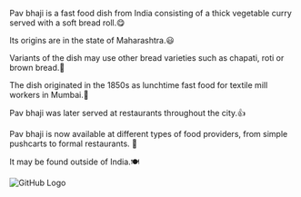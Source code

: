 Pav bhaji is a fast food dish from India consisting of a thick vegetable curry served with a soft bread roll.:yum:

Its origins are in the state of Maharashtra.:smiley:

Variants of the dish may use other bread varieties such as chapati, roti or brown bread.:hand_over_mouth:

The dish originated in the 1850s as lunchtime fast food for textile mill workers in Mumbai.:drooling_face:

Pav bhaji was later served at restaurants throughout the city.:thumbsup:

Pav bhaji is now available at different types of food providers, from simple pushcarts to formal restaurants. :bento:

It may be found outside of India.:plate_with_cutlery:


![GitHub Logo](https://in.images.search.yahoo.com/images/view;_ylt=AwrwJUggufFfaAEArwYO9olQ;_ylu=c2VjA3NyBHNsawNpbWcEb2lkAzgxNzE4OTM4MDEyNDQ0MjE2YTdlMmFkYTQxOGUwMGMzBGdwb3MDMgRpdANiaW5n?back=https%3A%2F%2Fin.images.search.yahoo.com%2Fyhs%2Fsearch%3Fp%3Dpav%2Bbhaji%2Bimage%2Bpng%26ei%3DUTF-8%26type%3D4150%26fr%3Dyhs-avast-securebrowser%26hsimp%3Dyhs-securebrowser%26hspart%3Davast%26param1%3Dd28e95ce0b0247c3867527f6453e140c%26param2%3D20210101%26param3%3DAvast%2BSecure%2BBrowser%257C86.1.6937.199%26param4%3D17%257C%257C2.1.194%257C1.23.0.675%26tab%3Dorganic%26ri%3D2&w=1500&h=1176&imgurl=franchiseconduit.com%2Fwp-content%2Fuploads%2F2019%2F06%2Fpwv1.png&rurl=https%3A%2F%2Ffranchiseconduit.com%2Ffranchise%2Fpav-bhaji-hut-franchise%2F&size=2258.5KB&p=pav+bhaji+image+png&oid=81718938012444216a7e2ada418e00c3&fr2=&fr=yhs-avast-securebrowser&tt=Pav+Bhaji+Hut+franchise+-+Franchise+Opportunities&b=0&ni=21&no=2&ts=&tab=organic&sigr=2Ti2pcbKh9Vk&sigb=zVJI73gGmhVu&sigi=9bgR3UH3Ifox&sigt=7XEdk.m7uvv2&.crumb=NfXIimpY.1M&fr=yhs-avast-securebrowser&hsimp=yhs-securebrowser&hspart=avast&type=4150&param1=d28e95ce0b0247c3867527f6453e140c&param2=20210101&param3=Avast+Secure+Browser%7C86.1.6937.199&param4=17%7C%7C2.1.194%7C1.23.0.675)
